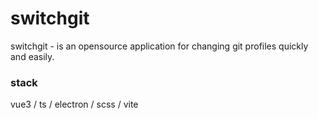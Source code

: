 # switchgit 

switchgit - is an opensource application for changing git profiles quickly and easily. 

### stack 

vue3 / ts / electron / scss / vite